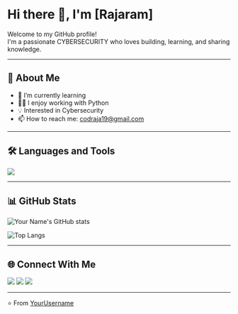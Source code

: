 # Hi there 👋, I'm [Rajaram]

Welcome to my GitHub profile!  
I'm a passionate CYBERSECURITY who loves building, learning, and sharing knowledge.

---

## 🚀 About Me
- 🌱 I’m currently learning 
- 👨‍💻 I enjoy working with Python
- 💡 Interested in Cybersecurity
- 📫 How to reach me: codraja19@gmail.com

---

## 🛠️ Languages and Tools
<p align="left">
  <img src="https://skillicons.dev/icons?i=python,js,ts,java,cpp,react,nodejs,html,css,tailwind,git,github,mysql,postgresql,mongodb,docker,linux" />
</p>

---

## 📊 GitHub Stats
![Your Name's GitHub stats](https://github-readme-stats.vercel.app/api?username=YourUsername&show_icons=true&theme=radical)

![Top Langs](https://github-readme-stats.vercel.app/api/top-langs/?username=YourUsername&layout=compact&theme=radical)

---

## 🌐 Connect With Me
<p align="left">
  <a href="https://linkedin.com/in/YourUsername" target="blank"><img src="https://skillicons.dev/icons?i=linkedin" /></a>
  <a href="https://twitter.com/YourUsername" target="blank"><img src="https://skillicons.dev/icons?i=twitter" /></a>
  <a href="mailto:yourname@email.com" target="blank"><img src="https://skillicons.dev/icons?i=gmail" /></a>
</p>

---

⭐️ From [YourUsername](https://github.com/YourUsername)
